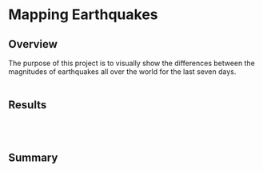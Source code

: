 # Mapping Earthquakes
## Overview
The purpose of this project is to visually show the differences between the magnitudes of earthquakes all over the world for the last seven days.
<br></br>

## Results


<br></br>

## Summary